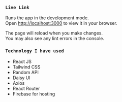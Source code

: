 
### `Live Link`

Runs the app in the development mode.\
Open [http://localhost:3000](http://localhost:3000) to view it in your browser.

The page will reload when you make changes.\
You may also see any lint errors in the console.

### `Technology I have used`
* React JS
* Tailwind CSS
* Random API
* Daisy UI
* Axios
* React Router
* Firebase for hosting